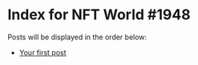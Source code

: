 # Index for NFT World #1948
Posts will be displayed in the order below:

- [Your first post](./001-first.md)

